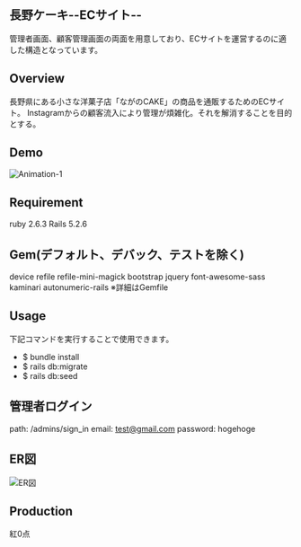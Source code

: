 ## 長野ケーキ--ECサイト--
管理者画面、顧客管理画面の両面を用意しており、ECサイトを運営するのに適した構造となっています。

## Overview
長野県にある小さな洋菓子店「ながのCAKE」の商品を通販するためのECサイト。
Instagramからの顧客流入により管理が煩雑化。それを解消することを目的とする。

## Demo
![Animation-1](https://user-images.githubusercontent.com/83518855/127267784-4657410f-a30c-412f-99eb-7d571b1c46a7.gif)

## Requirement

ruby 2.6.3
Rails 5.2.6

## Gem(デフォルト、デバック、テストを除く)
device
refile
refile-mini-magick
bootstrap
jquery
font-awesome-sass
kaminari
autonumeric-rails
※詳細はGemfile

## Usage
下記コマンドを実行することで使用できます。
* $ bundle install
* $ rails db:migrate
* $ rails db:seed

## 管理者ログイン
path: /admins/sign_in
email: test@gmail.com
password: hogehoge

## ER図
![ER図](https://user-images.githubusercontent.com/83518855/126987080-da1274ef-0655-4e0a-805b-da8f997633ea.png)

## Production
紅0点
